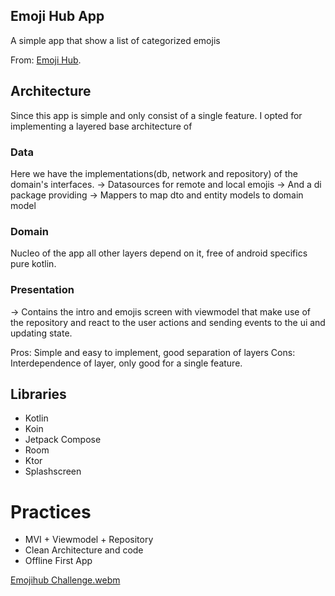 ## Emoji Hub App

A simple app that show a list of categorized emojis

From: [Emoji Hub](https://emojihub.yurace.pro/api/all).

## Architecture
Since this app is simple and only consist of a single feature.
I opted for implementing a layered base architecture of
### Data
Here we have the implementations(db, network and repository) of the domain's interfaces.
-> Datasources for remote and local emojis
-> And a di package providing
-> Mappers to map dto and entity models to domain model
### Domain
Nucleo of the app all other layers depend on it, free of android specifics pure kotlin.
### Presentation
-> Contains the intro and emojis screen with viewmodel that make use of the repository and react to the user actions and sending events to the ui and updating state.

Pros: Simple and easy to implement, good separation of layers
Cons: Interdependence of layer, only good for a single feature.

## Libraries
* Kotlin
* Koin
* Jetpack Compose
* Room
* Ktor
* Splashscreen

# Practices
* MVI + Viewmodel + Repository
* Clean Architecture and code
* Offline First App

[Emojihub Challenge.webm](https://github.com/user-attachments/assets/1a50515d-440f-436c-bbfa-775df645ae16)
